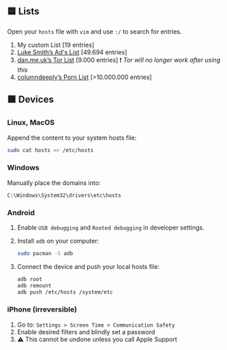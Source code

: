 ## 🟦 Lists

Open your `hosts` file with `vim` and use `:/` to search for entries.

1. My custom List [19 entries]
2. [Luke Smith’s Ad's List](https://github.com/LukeSmithxyz/etc/blob/master/ips) [49.694 entries]
3. [dan.me.uk’s Tor List](https://www.dan.me.uk/torlist/?full) [9.000 entries] ❗ *Tor will no longer work after using this*  
4. [columndeeply’s Porn List](https://github.com/columndeeply/hosts) [>10.000.000 entries]

## 🟩 Devices

### Linux, MacOS

Append the content to your system hosts file:

```bash
sudo cat hosts >> /etc/hosts
```

### Windows

Manually place the domains into:

```
C:\Windows\System32\drivers\etc\hosts
```

### Android

1. Enable `USB debugging` and `Rooted debugging` in developer settings.
2. Install `adb` on your computer:

   ```bash
   sudo pacman -S adb
   ```

3. Connect the device and push your local hosts file:

   ```bash
   adb root
   adb remount
   adb push /etc/hosts /system/etc
   ```

### iPhone (irreversible)

1. Go to: `Settings > Screen Time > Communication Safety`  
2. Enable desired filters and blindly set a password  
3. ⚠️ This cannot be undone unless you call Apple Support

